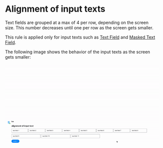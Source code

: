 # Alignment of input texts

Text fields are grouped at a max of 4 per row, depending on the screen size. This number decreases until one per row as the screen gets smaller.

This rule is applied only for input texts such as [Text Field](text-field.md) and [Masked Text Field](masked-text-field.md).

The following image shows the behavior of the input texts as the screen gets smaller:

![](../../../.gitbook/assets/alignment-input-text-20.9.gif)

